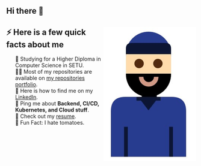 ## Hi there 👋

<div>  
  <img width="245px" align="right" src="https://github.com/ki321g/ki321g/blob/main/imgs/me.jpg" />
  <h2>⚡️ Here is a few quick facts about me</h2>
  <ul style="list-style: none;">
    <li>🧐 Studying for a Higher Diploma in Computer Science in SETU.</li>
    <li>👨‍💻 Most of my repositories are available on <a href="https://github.com/ki321g?tab=repositories">my repositories portfolio</a>.</li>
    <li>📝 Here is how to find me on my <a href="https://www.linkedin.com/in/kierongarvey/">LinkedIn</a>.</li>
    <li>💬 Ping me about <strong>Backend, CI/CD, Kubernetes, and Cloud stuff</strong>.</li>
    <li>📙 Check out my <a href="https://cdn.tomondre.com/TomasOndrejkaCV.pdf">resume</a>.</li>
    <li>🎉 Fun Fact: I hate tomatoes.</li>
  </ul>
</div>
</br>
</br>







<!--
**ki321g/ki321g** is a ✨ _special_ ✨ repository because its `README.md` (this file) appears on your GitHub profile.

Here are some ideas to get you started:

- 🔭 I’m currently working on ...
- 🌱 I’m currently learning ...
- 👯 I’m looking to collaborate on ...
- 🤔 I’m looking for help with ...
- 💬 Ask me about ...
- 📫 How to reach me: ...
- 😄 Pronouns: ...
- ⚡ Fun fact: ...
-->
